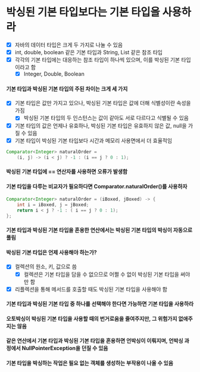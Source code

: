 # 박싱된 기본 타입보다는 기본 타입을 사용하라
- [x] 자바의 데이터 타입은 크게 두 가지로 나눌 수 있음
- [x] int, double, boolean 같은 기본 타입과 String, List 같은 참조 타입
- [x] 각각의 기본 타입에는 대응하는 참조 타입이 하나씩 있으며, 이를 박싱된 기본 타입이라고 함
  - [x] Integer, Double, Boolean
#### 기본 타입과 박싱된 기본 타입의 주된 차이는 크게 세 가지
- [x] 기본 타입은 값만 가지고 있으나, 박싱된 기본 타입은 값에 더해 식별성이란 속성을 가짐
  - [x] 박싱된 기본 타입의 두 인스턴스는 값이 같아도 서로 다르다고 식별될 수 있음
- [x] 기본 타입의 값은 언제나 유효하나, 박싱된 기본 타입은 유효하지 않은 값, null을 가질 수 있음
- [x] 기본 타입이 박싱된 기본 타입보다 시간과 메모리 사용면에서 더 효율적임
~~~java
Comparator<Integer> naturalOrder = 
    (i, j) -> (i < j) ? -1 : (i == j ? 0 : 1);
~~~
#### 박싱된 기본 타입에 == 연산자를 사용하면 오류가 발생함
#### 기본 타입을 다루는 비교자가 필요하다면 Comparator.naturalOrder()를 사용하자
~~~java
Comparator<Integer> naturalOrder = (iBoxed, jBoxed) -> {
    int i = iBoxed, j = jBoxed;
    return i < j ? -1 : ( i == j ? 0 : 1);
};
~~~
#### 기본 타입과 박싱된 기본 타입을 혼용한 연산에서는 박싱된 기본 타입의 박싱이 자동으로 풀림
#### 박싱된 기본 타입은 언제 사용해야 하는가?
- [x] 컬렉션의 원소, 키, 값으로 씀
  - [x] 컬렉션은 기본 타입을 담을 수 없으므로 어쩔 수 없이 박싱된 기본 타입을 써야만 함
- [x] 리플렉션을 통해 메서드를 호출할 때도 박싱된 기본 타입을 사용해야 함
#### 기본 타입과 박싱된 기본 타입 중 하나를 선택해야 한다면 가능하면 기본 타입을 사용하라
#### 오토박싱이 박싱된 기본 타입을 사용할 때의 번거로움을 줄여주지만, 그 위험가지 없애주지는 않음
#### 같은 연산에서 기본 타입과 박싱된 기본 타입을 혼용하면 언박싱이 이뤄지며, 언박싱 과정에서 NullPointerException을 던질 수 있음
#### 기본 타입을 박싱하는 작업은 필요 없는 객체를 생성하는 부작용이 나올 수 있음